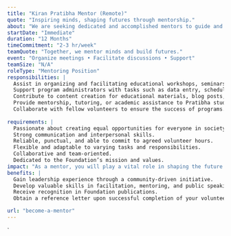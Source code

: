 ```yaml
---
title: "Kiran Pratibha Mentor (Remote)"
quote: "Inspiring minds, shaping futures through mentorship."
about: "We are seeking dedicated and accomplished mentors to guide and inspire talented students as they pursue their academic and personal goals. As a Mentor to Pratibha Students, you will play a crucial role in providing guidance, support, and valuable insights to help students reach their full potential."
startDate: "Immediate"
duration: "12 Months"
timeCommitment: "2-3 hr/week"
teamQuote: "Together, we mentor minds and build futures."
event: "Organize meetings • Facilitate discussions • Support"
teamSize: "N/A"
roleType: "Mentoring Position"
responsibilities: |
  Assist in organizing and facilitating educational workshops, seminars, and events.
  Support program administrators with tasks such as data entry, scheduling, and communication with participants.
  Contribute to content creation for educational materials, blog posts, social media, and   newsletters.
  Provide mentorship, tutoring, or academic assistance to Pratibha students.
  Collaborate with fellow volunteers to ensure the success of programs.
  
requirements: |
  Passionate about creating equal opportunities for everyone in society.
  Strong communication and interpersonal skills.
  Reliable, punctual, and able to commit to agreed volunteer hours.
  Flexible and adaptable to varying tasks and responsibilities.
  Collaborative and team-oriented.
  Dedicated to the Foundation’s mission and values.
impact: "As a mentor, you will play a vital role in shaping the future of Pratibha students by nurturing their talent, building their confidence, and guiding them toward academic and personal success. Your support can help unlock their true potential and serve as a turning point in their journey toward a brighter future."
benefits: |
  Gain leadership experience through a community-driven initiative.
  Develop valuable skills in facilitation, mentoring, and public speaking.
  Receive recognition in Foundation publications.
  Obtain a reference letter upon successful completion of your volunteer commitment.

url: "become-a-mentor"
---
```

`